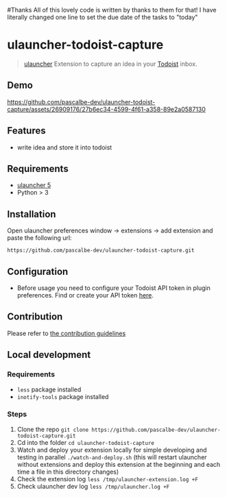 #Thanks
All of this lovely code is written by  thanks to them for that! I have literally changed one line to set the due date of the tasks to "today"
# ulauncher-todoist-capture

> [ulauncher](https://ulauncher.io/) Extension to capture an idea in your [Todoist](https://todoist.com/) inbox.

## Demo

https://github.com/pascalbe-dev/ulauncher-todoist-capture/assets/26909176/27b6ec34-4599-4f61-a358-89e2a0587130

## Features

- write idea and store it into todoist

## Requirements

- [ulauncher 5](https://ulauncher.io/)
- Python > 3

## Installation

Open ulauncher preferences window -> extensions -> add extension and paste the following url:

`https://github.com/pascalbe-dev/ulauncher-todoist-capture.git`

## Configuration

- Before usage you need to configure your Todoist API token in plugin preferences. Find or create your API token [here](https://app.todoist.com/app/settings/integrations/developer).

## Contribution

Please refer to [the contribution guidelines](./CONTRIBUTING.md)

## Local development

### Requirements

- `less` package installed
- `inotify-tools` package installed

### Steps

1. Clone the repo `git clone https://github.com/pascalbe-dev/ulauncher-todoist-capture.git`
2. Cd into the folder `cd ulauncher-todoist-capture`
3. Watch and deploy your extension locally for simple developing and testing in parallel `./watch-and-deploy.sh` (this will restart ulauncher without extensions and deploy this extension at the beginning and each time a file in this directory changes)
4. Check the extension log `less /tmp/ulauncher-extension.log +F`
5. Check ulauncher dev log `less /tmp/ulauncher.log +F`
